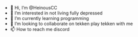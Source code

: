 - 👋 Hi, I’m @HeinousCC
- 👀 I’m interested in not living fully depressed
- 🌱 I’m currently learning programming
- 💞️ I’m looking to collaborate on tekken play tekken with me
- 📫 How to reach me discord

<!---
HeinousCC/HeinousCC is a ✨ special ✨ repository because its `README.md` (this file) appears on your GitHub profile.
You can click the Preview link to take a look at your changes.
--->
